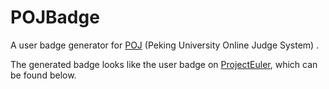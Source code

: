 POJBadge
========

A user badge generator for [POJ](http://poj.org) (Peking University Online Judge System) . 

The generated badge looks like the user badge on [ProjectEuler](https://projecteuler.net/), which can be found below.

<img href="http://projecteuler.net/profile/psyclaudeZ.png"><img>
